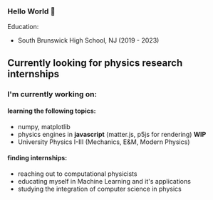 ### Hello World 👋

Education: 
* South Brunswick High School, NJ (2019 - 2023)


## Currently looking for physics research internships

### I'm currently working on:

#### learning the following topics:
* numpy, matplotlib
* physics engines in __javascript__ (matter.js, p5js for rendering) **WIP**
* University Physics I-III (Mechanics, E&M, Modern Physics)

#### finding internships:
* reaching out to computational physicists
* educating myself in Machine Learning and it's applications
* studying the integration of computer science in physics


